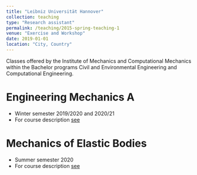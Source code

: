 ```yaml
---
title: "Leibniz Universität Hannover"
collection: teaching
type: "Research assistant"
permalink: /teaching/2015-spring-teaching-1
venue: "Exercise and Workshop"
date: 2019-01-01
location: "City, Country"
---
```


Classes offered by the Institute of Mechanics and Computational Mechanics within the Bachelor programs Civil and Environmental Engineering and Computational Engineering.

Engineering Mechanics A
======
* Winter semester 2019/2020 and 2020/21
* For course description [see](https://www.ibnm.uni-hannover.de/en/studies/modules/engineering-mechanics-a/)

Mechanics of Elastic Bodies
======
* Summer semester 2020
* For course description [see](https://www.ibnm.uni-hannover.de/en/studies/modules/mechanics-of-elastic-bodies/)

